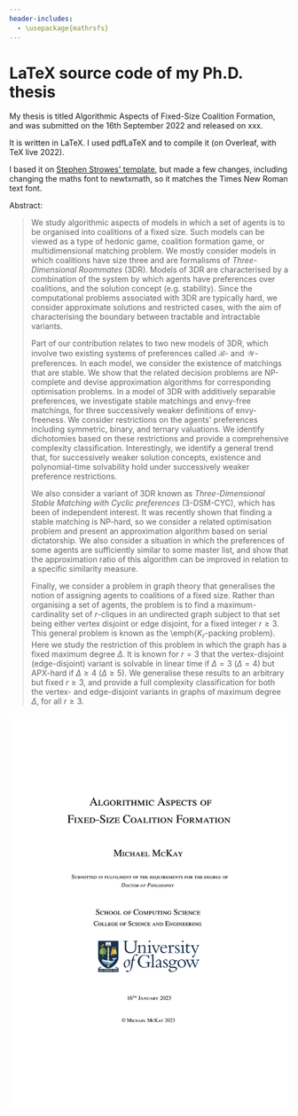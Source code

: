 ```yaml
---
header-includes:
  - \usepackage{mathrsfs}
---
```


# LaTeX source code of my Ph.D. thesis

My thesis is titled Algorithmic Aspects of Fixed-Size Coalition Formation, and was submitted on the 16th September 2022 and released on xxx.

It is written in LaTeX. I used pdfLaTeX and to compile it (on Overleaf, with TeX live 2022).

I based it on [Stephen Strowes' template](https://github.com/sdstrowes/Glasgow-Thesis-Template), but made a few changes, including changing the maths font to newtxmath, so it matches the Times New Roman text font.

Abstract:

> We study algorithmic aspects of models in which a set of agents is to be organised into coalitions of a fixed size. Such models can be viewed as a type of hedonic game, coalition formation game, or multidimensional matching problem. We mostly consider models in which coalitions have size three and are formalisms of _Three-Dimensional Roommates_ (3DR). Models of 3DR are characterised by a combination of the system by which agents have preferences over coalitions, and the solution concept (e.g. stability). Since the computational problems associated with 3DR are typically hard, we consider approximate solutions and restricted cases, with the aim of characterising the boundary between tractable and intractable variants.
>
> Part of our contribution relates to two new models of 3DR, which involve two existing systems of preferences called $\mathscr{B}$- and $\mathscr{W}$-preferences. In each model, we consider the existence of matchings that are stable. We show that the related decision problems are NP-complete and devise approximation algorithms for corresponding optimisation problems.
> In a model of 3DR with additively separable preferences, we investigate stable matchings and envy-free matchings, for three successively weaker definitions of envy-freeness. We consider restrictions on the agents' preferences including symmetric, binary, and ternary valuations. We identify dichotomies based on these restrictions and provide a comprehensive complexity classification. Interestingly, we identify a general trend that, for successively weaker solution concepts, existence and polynomial-time solvability hold under successively weaker preference restrictions.
>
> We also consider a variant of 3DR known as _Three-Dimensional Stable Matching with Cyclic preferences_ (3-DSM-CYC), which has been of independent interest. It was recently shown that finding a stable matching is NP-hard, so we consider a related optimisation problem and present an approximation algorithm based on serial dictatorship. We also consider a situation in which the preferences of some agents are sufficiently similar to some master list, and show that the approximation ratio of this algorithm can be improved in relation to a specific similarity measure.
>
> Finally, we consider a problem in graph theory that generalises the notion of assigning agents to coalitions of a fixed size. Rather than organising a set of agents, the problem is to find a maximum-cardinality set of $r$-cliques in an undirected graph subject to that set being either vertex disjoint or edge disjoint, for a fixed integer $r \geq 3$. This general problem is known as the \emph{$K_r$-packing problem}. Here we study the restriction of this problem in which the graph has a fixed maximum degree $\Delta$. It is known for $r=3$ that the vertex-disjoint (edge-disjoint) variant is solvable in linear time if $\Delta=3$ ($\Delta=4$) but APX-hard if $\Delta \geq 4$ ($\Delta \geq 5$). We generalise these results to an arbitrary but fixed $r \geq 3$, and provide a full complexity classification for both the vertex- and edge-disjoint variants in graphs of maximum degree $\Delta$, for all $r \geq 3$.

![cover page](coverpage.png)
